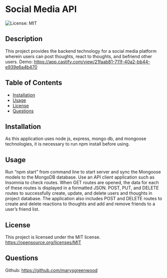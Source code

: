 # Social Media API

![License: MIT](https://img.shields.io/badge/License-MIT-yellow.svg)

## Description

This project provides the backend technology for a social media platform wherein users can post thoughts, react to thoughts, and befriend other users.
Demo: https://app.castify.com/view/21faab81-711f-40a2-bb44-e939e6a4b470

## Table of Contents

- [Installation](#installation)
- [Usage](#usage)
- [License](#license)
- [Questions](#questions)

## Installation

As this application uses node js, express, mongo db, and mongoose technologies, it is necessary to run npm install before using.

## Usage

Run “npm start” from command line to start server and sync the Mongoose models to the MongoDB database. Use an API client application such as Insomnia to check routes. When GET routes are opened, the data for each of these routes is displayed in a formatted JSON. POST, PUT, and DELETE routes to successfully create, update, and delete users and thoughts in project database. The application also includes POST and DELETE routes to create and delete reactions to thoughts and add and remove friends to a user’s friend list.

## License

This project is licensed under the MIT license.
https://opensource.org/licenses/MIT

## Questions

Github: https://github.com/marysgreenwood
